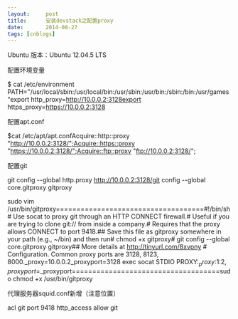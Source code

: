 ```yaml
---
layout:     post
title:      安装devstack之配置proxy
date:       2014-08-27
tags: [cnblogs]
---
```

Ubuntu 版本：Ubuntu 12.04.5 LTS

配置环境变量

$ cat /etc/environment PATH="/usr/local/sbin:/usr/local/bin:/usr/sbin:/usr/bin:/sbin:/bin:/usr/games"export http_proxy=http://10.0.0.2:3128export https_proxy=https://10.0.0.2:3128

配置apt.conf

$cat /etc/apt/apt.confAcquire::http::proxy "http://10.0.0.2:3128/";Acquire::https::proxy "https://10.0.0.2:3128/";Acquire::ftp::proxy "ftp://10.0.0.2:3128/";

配置git

git config --global http.proxy http://10.0.0.2:3128/git config --global core.gitproxy gitproxy

sudo vim /usr/bin/gitproxy====================================#!/bin/sh# Use socat to proxy git through an HTTP CONNECT firewall.# Useful if you are trying to clone git:// from inside a company.# Requires that the proxy allows CONNECT to port 9418.## Save this file as gitproxy somewhere in your path (e.g., ~/bin) and then run#   chmod +x gitproxy#   git config --global core.gitproxy gitproxy## More details at http://tinyurl.com/8xvpny # Configuration. Common proxy ports are 3128, 8123, 8000._proxy=10.0.0.2_proxyport=3128 exec socat STDIO PROXY:$_proxy:$1:$2,proxyport=$_proxyport====================================sudo chmod +x /usr/bin/gitproxy

代理服务器squid.conf新增（注意位置）

acl git port 9418       http_access allow git
